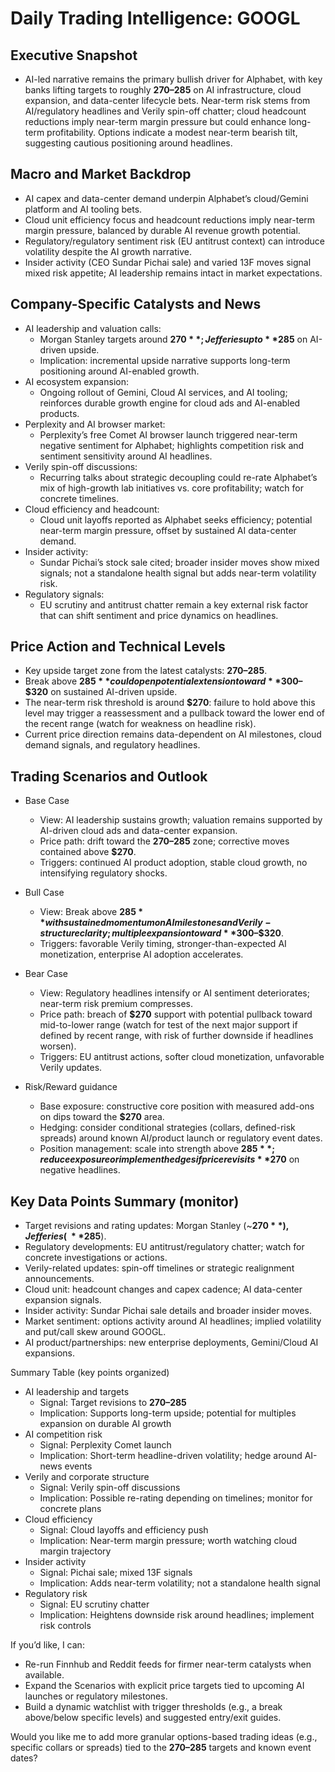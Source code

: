 # Daily Trading Intelligence: GOOGL

## Executive Snapshot
- AI-led narrative remains the primary bullish driver for Alphabet, with key banks lifting targets to roughly **$270–$285** on AI infrastructure, cloud expansion, and data-center lifecycle bets. Near-term risk stems from AI/regulatory headlines and Verily spin-off chatter; cloud headcount reductions imply near-term margin pressure but could enhance long-term profitability. Options indicate a modest near-term bearish tilt, suggesting cautious positioning around headlines.

## Macro and Market Backdrop
- AI capex and data-center demand underpin Alphabet’s cloud/Gemini platform and AI tooling bets.
- Cloud unit efficiency focus and headcount reductions imply near-term margin pressure, balanced by durable AI revenue growth potential.
- Regulatory/regulatory sentiment risk (EU antitrust context) can introduce volatility despite the AI growth narrative.
- Insider activity (CEO Sundar Pichai sale) and varied 13F moves signal mixed risk appetite; AI leadership remains intact in market expectations.

## Company-Specific Catalysts and News
- AI leadership and valuation calls:
  - Morgan Stanley targets around **$270**; Jefferies up to **$285** on AI-driven upside.
  - Implication: incremental upside narrative supports long-term positioning around AI-enabled growth.
- AI ecosystem expansion:
  - Ongoing rollout of Gemini, Cloud AI services, and AI tooling; reinforces durable growth engine for cloud ads and AI-enabled products.
- Perplexity and AI browser market:
  - Perplexity’s free Comet AI browser launch triggered near-term negative sentiment for Alphabet; highlights competition risk and sentiment sensitivity around AI headlines.
- Verily spin-off discussions:
  - Recurring talks about strategic decoupling could re-rate Alphabet’s mix of high-growth lab initiatives vs. core profitability; watch for concrete timelines.
- Cloud efficiency and headcount:
  - Cloud unit layoffs reported as Alphabet seeks efficiency; potential near-term margin pressure, offset by sustained AI data-center demand.
- Insider activity:
  - Sundar Pichai’s stock sale cited; broader insider moves show mixed signals; not a standalone health signal but adds near-term volatility risk.
- Regulatory signals:
  - EU scrutiny and antitrust chatter remain a key external risk factor that can shift sentiment and price dynamics on headlines.

## Price Action and Technical Levels
- Key upside target zone from the latest catalysts: **$270–$285**.
- Break above **$285** could open potential extension toward **$300–$320** on sustained AI-driven upside.
- The near-term risk threshold is around **$270**: failure to hold above this level may trigger a reassessment and a pullback toward the lower end of the recent range (watch for weakness on headline risk).
- Current price direction remains data-dependent on AI milestones, cloud demand signals, and regulatory headlines.

## Trading Scenarios and Outlook

- Base Case
  - View: AI leadership sustains growth; valuation remains supported by AI-driven cloud ads and data-center expansion.
  - Price path: drift toward the **$270–$285** zone; corrective moves contained above **$270**.
  - Triggers: continued AI product adoption, stable cloud growth, no intensifying regulatory shocks.

- Bull Case
  - View: Break above **$285** with sustained momentum on AI milestones and Verily-structure clarity; multiple expansion toward **$300–$320**.
  - Triggers: favorable Verily timing, stronger-than-expected AI monetization, enterprise AI adoption accelerates.

- Bear Case
  - View: Regulatory headlines intensify or AI sentiment deteriorates; near-term risk premium compresses.
  - Price path: breach of **$270** support with potential pullback toward mid-to-lower range (watch for test of the next major support if defined by recent range, with risk of further downside if headlines worsen).
  - Triggers: EU antitrust actions, softer cloud monetization, unfavorable Verily updates.

- Risk/Reward guidance
  - Base exposure: constructive core position with measured add-ons on dips toward the **$270** area.
  - Hedging: consider conditional strategies (collars, defined-risk spreads) around known AI/product launch or regulatory event dates.
  - Position management: scale into strength above **$285**; reduce exposure or implement hedges if price revisits **$270** on negative headlines.

## Key Data Points Summary (monitor)
- Target revisions and rating updates: Morgan Stanley (~**$270**), Jefferies (~**$285**).
- Regulatory developments: EU antitrust/regulatory chatter; watch for concrete investigations or actions.
- Verily-related updates: spin-off timelines or strategic realignment announcements.
- Cloud unit: headcount changes and capex cadence; AI data-center expansion signals.
- Insider activity: Sundar Pichai sale details and broader insider moves.
- Market sentiment: options activity around AI headlines; implied volatility and put/call skew around GOOGL.
- AI product/partnerships: new enterprise deployments, Gemini/Cloud AI expansions.

Summary Table (key points organized)
- AI leadership and targets
  - Signal: Target revisions to **$270–$285**
  - Implication: Supports long-term upside; potential for multiples expansion on durable AI growth
- AI competition risk
  - Signal: Perplexity Comet launch
  - Implication: Short-term headline-driven volatility; hedge around AI-news events
- Verily and corporate structure
  - Signal: Verily spin-off discussions
  - Implication: Possible re-rating depending on timelines; monitor for concrete plans
- Cloud efficiency
  - Signal: Cloud layoffs and efficiency push
  - Implication: Near-term margin pressure; worth watching cloud margin trajectory
- Insider activity
  - Signal: Pichai sale; mixed 13F signals
  - Implication: Adds near-term volatility; not a standalone health signal
- Regulatory risk
  - Signal: EU scrutiny chatter
  - Implication: Heightens downside risk around headlines; implement risk controls

If you’d like, I can:
- Re-run Finnhub and Reddit feeds for firmer near-term catalysts when available.
- Expand the Scenarios with explicit price targets tied to upcoming AI launches or regulatory milestones.
- Build a dynamic watchlist with trigger thresholds (e.g., a break above/below specific levels) and suggested entry/exit guides.

Would you like me to add more granular options-based trading ideas (e.g., specific collars or spreads) tied to the **$270–$285** targets and known event dates?